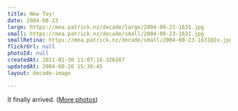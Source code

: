 ```yaml
---
title: New Toy!
date: 2004-08-23
large: https://mea.patrick.nz/decade/large/2004-08-23-1631.jpg
small: https://mea.patrick.nz/decade/small/2004-08-23-1631.jpg
smallRetina: https://mea.patrick.nz/decade/small/2004-08-23-1631@2x.jpg
flickrUrl: null
photoId: null
createdAt: 2011-01-30 11:07:16.326107
updatedAt: 2004-08-26 15:30:45
layout: decade-image

---
```

It finally arrived. (<a href="http://patrick.geek.nz/photos/gallery/airport-express">More photos</a>)
